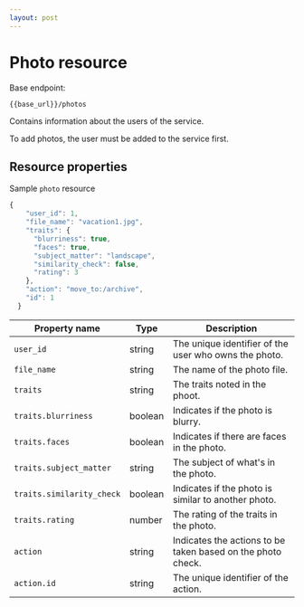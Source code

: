 ```yaml
---
layout: post
---
```


# Photo resource

Base endpoint:

```shell
{{base_url}}/photos
```

Contains information about the users of the service.

To add photos, the user must be added to the service first.

## Resource properties

Sample `photo` resource

```js
{
    "user_id": 1,
    "file_name": "vacation1.jpg",
    "traits": {
      "blurriness": true,
      "faces": true,
      "subject_matter": "landscape",
      "similarity_check": false,
      "rating": 3
    },
    "action": "move_to:/archive",
    "id": 1
  }
```

| Property name | Type | Description |
| ------------- | ----------- | ----------- |
| `user_id` | string | The unique identifier of the user who owns the photo.  |
| `file_name` | string | The name of the photo file. |
| `traits` | string | The traits noted in the phoot. |
| `traits.blurriness` | boolean | Indicates if the photo is blurry. |
| `traits.faces` | boolean | Indicates if there are faces in the photo. |
| `traits.subject_matter` | string | The subject of what's in the photo. |
| `traits.similarity_check` | boolean | Indicates if the photo is similar to another photo. |
| `traits.rating` | number | The rating of the traits in the photo. |
| `action` | string | Indicates the actions to be taken based on the photo check. |
| `action.id` | string | The unique identifier of the action. |


<!-- ## Operations

The `user` resource supports these operations.

### READ (GET)

* [Get all users](users-get-all-users)
* [Get users by ID](users-get-user-by-id)

### CREATE (POST)

* [Create user](users-create-user)

### UPDATE (PUT)

* [Update user by ID](users-update-by-id)

### DELETE

* [Delete user by ID](users-delete-user-by-id) -->
